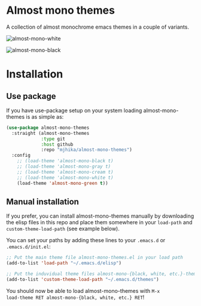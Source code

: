 Almost mono themes
==================

A collection of almost monochrome emacs themes in a couple of variants.

![almost-mono-white](https://raw.githubusercontent.com/cryon/almost-mono-themes/master/readme-files/almost-mono-white.png)

![almost-mono-black](https://raw.githubusercontent.com/cryon/almost-mono-themes/master/readme-files/almost-mono-black.png)

Installation
============

Use package
-----------
If you have use-package setup on your system loading almost-mono-themes is as simple as:

```lisp
(use-package almost-mono-themes
  :straight (almost-mono-themes
             :type git
             :host github
             :repo "mjhika/almost-mono-themes")
  :config
    ;; (load-theme 'almost-mono-black t)
    ;; (load-theme 'almost-mono-gray t)
    ;; (load-theme 'almost-mono-cream t)
    ;; (load-theme 'almost-mono-white t)
    (load-theme 'almost-mono-green t))
```

Manual installation
-------------------
If you prefer, you can install almost-mono-themes manually by downloading the elisp files in this repo and place them somewhere in your <code>load-path</code> and <code>custom-theme-load-path</code> (see example below).

You can set your paths by adding these lines to your <code>.emacs.d</code> or <code>.emacs.d/init.el</code>:

```lisp
;; Put the main theme file almost-mono-themes.el in your load path
(add-to-list 'load-path "~/.emacs.d/elisp")

;; Put the induvidual theme files almost-mono-{black, white, etc.}-theme.el in your theme load path
(add-to-list 'custom-theme-load-path "~/.emacs.d/themes")
```

You should now be able to load almost-mono-themes with <code>M-x load-theme RET almost-mono-{black, white, etc.} RET</code>!
